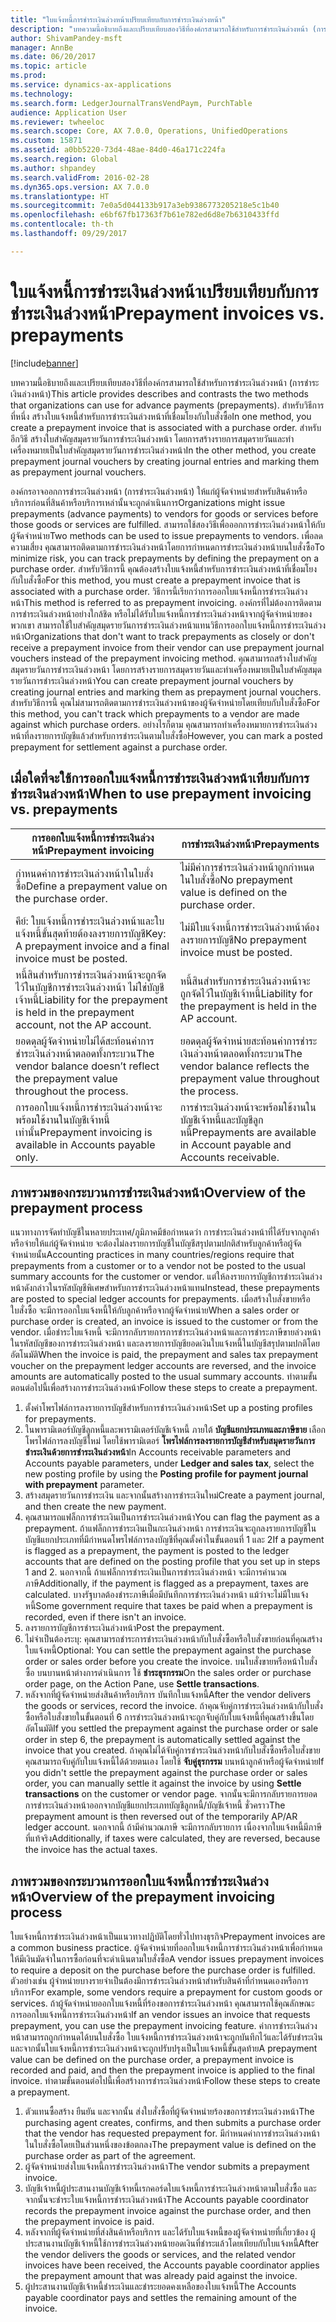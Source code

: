 ```yaml
---
title: "ใบแจ้งหนี้การชำระเงินล่วงหน้าเปรียบเทียบกับการชำระเงินล่วงหน้า"
description: "บทความนี้อธิบายถึงและเปรียบเทียบสองวิธีที่องค์กรสามารถใช้สำหรับการชำระเงินล่วงหน้า (การชำระเงินล่วงหน้า) สำหรับวิธีการที่หนึ่ง สร้างใบแจ้งหนี้สำหรับการชำระเงินล่วงหน้าที่เชื่อมโยงกับใบสั่งซื้อ สำหรับอีกวิธี สร้างใบสำคัญสมุดรายวันการชำระเงินล่วงหน้า โดยการสร้างรายการสมุดรายวันและทำเครื่องหมายเป็นใบสำคัญสมุดรายวันการชำระเงินล่วงหน้า"
author: ShivamPandey-msft
manager: AnnBe
ms.date: 06/20/2017
ms.topic: article
ms.prod: 
ms.service: dynamics-ax-applications
ms.technology: 
ms.search.form: LedgerJournalTransVendPaym, PurchTable
audience: Application User
ms.reviewer: twheeloc
ms.search.scope: Core, AX 7.0.0, Operations, UnifiedOperations
ms.custom: 15871
ms.assetid: a0bb5220-73d4-48ae-84d0-46a171c224fa
ms.search.region: Global
ms.author: shpandey
ms.search.validFrom: 2016-02-28
ms.dyn365.ops.version: AX 7.0.0
ms.translationtype: HT
ms.sourcegitcommit: 7e0a5d044133b917a3eb9386773205218e5c1b40
ms.openlocfilehash: e6bf67fb17363f7b61e782ed6d8e7b6310433ffd
ms.contentlocale: th-th
ms.lasthandoff: 09/29/2017

---
```


# <a name="prepayment-invoices-vs-prepayments"></a><span data-ttu-id="c9594-105">ใบแจ้งหนี้การชำระเงินล่วงหน้าเปรียบเทียบกับการชำระเงินล่วงหน้า</span><span class="sxs-lookup"><span data-stu-id="c9594-105">Prepayment invoices vs. prepayments</span></span>

[!include[banner](../includes/banner.md)]


<span data-ttu-id="c9594-106">บทความนี้อธิบายถึงและเปรียบเทียบสองวิธีที่องค์กรสามารถใช้สำหรับการชำระเงินล่วงหน้า (การชำระเงินล่วงหน้า)</span><span class="sxs-lookup"><span data-stu-id="c9594-106">This article provides describes and contrasts the two methods that organizations can use for advance payments (prepayments).</span></span> <span data-ttu-id="c9594-107">สำหรับวิธีการที่หนึ่ง สร้างใบแจ้งหนี้สำหรับการชำระเงินล่วงหน้าที่เชื่อมโยงกับใบสั่งซื้อ</span><span class="sxs-lookup"><span data-stu-id="c9594-107">In one method, you create a prepayment invoice that is associated with a purchase order.</span></span> <span data-ttu-id="c9594-108">สำหรับอีกวิธี สร้างใบสำคัญสมุดรายวันการชำระเงินล่วงหน้า โดยการสร้างรายการสมุดรายวันและทำเครื่องหมายเป็นใบสำคัญสมุดรายวันการชำระเงินล่วงหน้า</span><span class="sxs-lookup"><span data-stu-id="c9594-108">In the other method, you create prepayment journal vouchers by creating journal entries and marking them as prepayment journal vouchers.</span></span>

<span data-ttu-id="c9594-109">องค์กรอาจออกการชำระเงินล่วงหน้า (การชำระเงินล่วงหน้า) ให้แก่ผู้จัดจำหน่ายสำหรับสินค้าหรือบริการก่อนที่สินค้าหรือบริการเหล่านั้นจะถูกดำเนินการ</span><span class="sxs-lookup"><span data-stu-id="c9594-109">Organizations might issue prepayments (advance payments) to vendors for goods or services before those goods or services are fulfilled.</span></span> <span data-ttu-id="c9594-110">สามารถใช้สองวิธีเพื่อออกการชำระเงินล่วงหน้าให้กับผู้จัดจำหน่าย</span><span class="sxs-lookup"><span data-stu-id="c9594-110">Two methods can be used to issue prepayments to vendors.</span></span> <span data-ttu-id="c9594-111">เพื่อลดความเสี่ยง คุณสามารถติดตามการชำระเงินล่วงหน้าโดยการกำหนดการชำระเงินล่วงหน้าบนใบสั่งซื้อ</span><span class="sxs-lookup"><span data-stu-id="c9594-111">To minimize risk, you can track prepayments by defining the prepayment on a purchase order.</span></span> <span data-ttu-id="c9594-112">สำหรับวิธีการนี้ คุณต้องสร้างใบแจ้งหนี้สำหรับการชำระเงินล่วงหน้าที่เชื่อมโยงกับใบสั่งซื้อ</span><span class="sxs-lookup"><span data-stu-id="c9594-112">For this method, you must create a prepayment invoice that is associated with a purchase order.</span></span> <span data-ttu-id="c9594-113">วิธีการนี้เรียกว่าการออกใบแจ้งหนี้การชำระเงินล่วงหน้า</span><span class="sxs-lookup"><span data-stu-id="c9594-113">This method is referred to as prepayment invoicing.</span></span> <span data-ttu-id="c9594-114">องค์กรที่ไม่ต้องการติดตามการชำระเงินล่วงหน้าอย่างใกล้ชิด หรือไม่ได้รับใบแจ้งหนี้การชำระเงินล่วงหน้าจากผู้จัดจำหน่ายของพวกเขา สามารถใช้ใบสำคัญสมุดรายวันการชำระเงินล่วงหน้าแทนวิธีการออกใบแจ้งหนี้การชำระเงินล่วงหน้า</span><span class="sxs-lookup"><span data-stu-id="c9594-114">Organizations that don't want to track prepayments as closely or don't receive a prepayment invoice from their vendor can use prepayment journal vouchers instead of the prepayment invoicing method.</span></span> <span data-ttu-id="c9594-115">คุณสามารถสร้างใบสำคัญสมุดรายวันการชำระเงินล่วงหน้า โดยการสร้างรายการสมุดรายวันและทำเครื่องหมายเป็นใบสำคัญสมุดรายวันการชำระเงินล่วงหน้า</span><span class="sxs-lookup"><span data-stu-id="c9594-115">You can create prepayment journal vouchers by creating journal entries and marking them as prepayment journal vouchers.</span></span> <span data-ttu-id="c9594-116">สำหรับวิธีการนี้ คุณไม่สามารถติดตามการชำระเงินล่วงหน้าของผู้จัดจำหน่ายโดยเทียบกับใบสั่งซื้อ</span><span class="sxs-lookup"><span data-stu-id="c9594-116">For this method, you can't track which prepayments to a vendor are made against which purchase orders.</span></span> <span data-ttu-id="c9594-117">อย่างไรก็ตาม คุณสามารถทำเครื่องหมายการชำระเงินล่วงหน้าที่ลงรายการบัญชีแล้วสำหรับการชำระเงินตามใบสั่งซื้อ</span><span class="sxs-lookup"><span data-stu-id="c9594-117">However, you can mark a posted prepayment for settlement against a purchase order.</span></span>

## <a name="when-to-use-prepayment-invoicing-vs-prepayments"></a><span data-ttu-id="c9594-118">เมื่อใดที่จะใช้การออกใบแจ้งหนี้การชำระเงินล่วงหน้าเทียบกับการชำระเงินล่วงหน้า</span><span class="sxs-lookup"><span data-stu-id="c9594-118">When to use prepayment invoicing vs. prepayments</span></span>
| <span data-ttu-id="c9594-119">การออกใบแจ้งหนี้การชำระเงินล่วงหน้า</span><span class="sxs-lookup"><span data-stu-id="c9594-119">Prepayment invoicing</span></span>                                                                | <span data-ttu-id="c9594-120">การชำระเงินล่วงหน้า</span><span class="sxs-lookup"><span data-stu-id="c9594-120">Prepayments</span></span>                                                              |
|-------------------------------------------------------------------------------------|--------------------------------------------------------------------------|
| <span data-ttu-id="c9594-121">กำหนดค่าการชำระเงินล่วงหน้าในใบสั่งซื้อ</span><span class="sxs-lookup"><span data-stu-id="c9594-121">Define a prepayment value on the purchase order.</span></span>                                    | <span data-ttu-id="c9594-122">ไม่มีค่าการชำระเงินล่วงหน้าถูกกำหนดในใบสั่งซื้อ</span><span class="sxs-lookup"><span data-stu-id="c9594-122">No prepayment value is defined on the purchase order.</span></span>                    |
| <span data-ttu-id="c9594-123">คีย์: ใบแจ้งหนี้การชำระเงินล่วงหน้าและใบแจ้งหนี้ขั้นสุดท้ายต้องลงรายการบัญชี</span><span class="sxs-lookup"><span data-stu-id="c9594-123">Key: A prepayment invoice and a final invoice must be posted.</span></span>                       | <span data-ttu-id="c9594-124">ไม่มีใบแจ้งหนี้การชำระเงินล่วงหน้าต้องลงรายการบัญชี</span><span class="sxs-lookup"><span data-stu-id="c9594-124">No prepayment invoice must be posted.</span></span>                                    |
| <span data-ttu-id="c9594-125">หนี้สินสำหรับการชำระเงินล่วงหน้าจะถูกจัดไว้ในบัญชีการชำระเงินล่วงหน้า ไม่ใช่บัญชีเจ้าหนี้</span><span class="sxs-lookup"><span data-stu-id="c9594-125">Liability for the prepayment is held in the prepayment account, not the AP account.</span></span> | <span data-ttu-id="c9594-126">หนี้สินสำหรับการชำระเงินล่วงหน้าจะถูกจัดไว้ในบัญชีเจ้าหนี้</span><span class="sxs-lookup"><span data-stu-id="c9594-126">Liability for the prepayment is held in the AP account.</span></span>                  |
| <span data-ttu-id="c9594-127">ยอดดุลผู้จัดจำหน่ายไม่ได้สะท้อนค่าการชำระเงินล่วงหน้าตลอดทั้งกระบวน</span><span class="sxs-lookup"><span data-stu-id="c9594-127">The vendor balance doesn’t reflect the prepayment value throughout the process.</span></span>     | <span data-ttu-id="c9594-128">ยอดดุลผู้จัดจำหน่ายสะท้อนค่าการชำระเงินล่วงหน้าตลอดทั้งกระบวน</span><span class="sxs-lookup"><span data-stu-id="c9594-128">The vendor balance reflects the prepayment value throughout the process.</span></span> |
| <span data-ttu-id="c9594-129">การออกใบแจ้งหนี้การชำระเงินล่วงหน้าจะพร้อมใช้งานในบัญชีเจ้าหนี้เท่านั้น</span><span class="sxs-lookup"><span data-stu-id="c9594-129">Prepayment invoicing is available in Accounts payable only.</span></span>                         | <span data-ttu-id="c9594-130">การชำระเงินล่วงหน้าจะพร้อมใช้งานในบัญชีเจ้าหนี้และบัญชีลูกหนี้</span><span class="sxs-lookup"><span data-stu-id="c9594-130">Prepayments are available in Account payable and Accounts receivable.</span></span>    |

## <a name="overview-of-the-prepayment-process"></a><span data-ttu-id="c9594-131">ภาพรวมของกระบวนการชำระเงินล่วงหน้า</span><span class="sxs-lookup"><span data-stu-id="c9594-131">Overview of the prepayment process</span></span>
<span data-ttu-id="c9594-132">แนวทางการจัดทำบัญชีในหลายประเทศ/ภูมิภาคมีข้อกำหนดว่า การชำระเงินล่วงหน้าที่ได้รับจากลูกค้าหรือจ่ายให้แก่ผู้จัดจำหน่าย จะต้องไม่ลงรายการบัญชีในบัญชีสรุปตามปกติสำหรับลูกค้าหรือผู้จัดจำหน่ายนั้น</span><span class="sxs-lookup"><span data-stu-id="c9594-132">Accounting practices in many countries/regions require that prepayments from a customer or to a vendor not be posted to the usual summary accounts for the customer or vendor.</span></span> <span data-ttu-id="c9594-133">แต่ให้ลงรายการบัญชีการชำระเงินล่วงหน้าดังกล่าวในรหัสบัญชีพิเศษสำหรับการชำระเงินล่วงหน้าแทน</span><span class="sxs-lookup"><span data-stu-id="c9594-133">Instead, these prepayments are posted to special ledger accounts for prepayments.</span></span> <span data-ttu-id="c9594-134">เมื่อสร้างใบสั่งขายหรือใบสั่งซื้อ จะมีการออกใบแจ้งหนี้ให้กับลูกค้าหรือจากผู้จัดจำหน่าย</span><span class="sxs-lookup"><span data-stu-id="c9594-134">When a sales order or purchase order is created, an invoice is issued to the customer or from the vendor.</span></span> <span data-ttu-id="c9594-135">เมื่อชำระใบแจ้งหนี้ จะมีการกลับรายการการชำระเงินล่วงหน้าและการชำระภาษีขายล่วงหน้า ในรหัสบัญชีของการชำระเงินล่วงหน้า และลงรายการบัญชียอดเงินใบแจ้งหนี้ในบัญชีสรุปตามปกติโดยอัตโนมัติ</span><span class="sxs-lookup"><span data-stu-id="c9594-135">When the invoice is paid, the prepayment and sales tax prepayment voucher on the prepayment ledger accounts are reversed, and the invoice amounts are automatically posted to the usual summary accounts.</span></span> <span data-ttu-id="c9594-136">ทำตามขั้นตอนต่อไปนี้เพื่อสร้างการชำระเงินล่วงหน้า</span><span class="sxs-lookup"><span data-stu-id="c9594-136">Follow these steps to create a prepayment.</span></span>

1.  <span data-ttu-id="c9594-137">ตั้งค่าโพรไฟล์การลงรายการบัญชีสำหรับการชำระเงินล่วงหน้า</span><span class="sxs-lookup"><span data-stu-id="c9594-137">Set up a posting profiles for prepayments.</span></span>
2.  <span data-ttu-id="c9594-138">ในพารามิเตอร์บัญชีลูกหนี้และพารามิเตอร์บัญชีเจ้าหนี้ ภายใต้ **บัญชีแยกประเภทและภาษีขาย** เลือกโพรไฟล์การลงบัญชีใหม่ โดยใช้พารามิเตอร์ **โพรไฟล์การลงรายการบัญชีสำหรับสมุดรายวันการชำระเงินด้วยการชำระเงินล่วงหน้า**</span><span class="sxs-lookup"><span data-stu-id="c9594-138">In Accounts receivable parameters and Accounts payable parameters, under **Ledger and sales tax**, select the new posting profile by using the **Posting profile for payment journal with prepayment** parameter.</span></span>
3.  <span data-ttu-id="c9594-139">สร้างสมุดรายวันการชำระเงิน และจากนั้นสร้างการชำระเงินใหม่</span><span class="sxs-lookup"><span data-stu-id="c9594-139">Create a payment journal, and then create the new payment.</span></span>
4.  <span data-ttu-id="c9594-140">คุณสามารถแฟล็กการชำระเงินเป็นการชำระเงินล่วงหน้า</span><span class="sxs-lookup"><span data-stu-id="c9594-140">You can flag the payment as a prepayment.</span></span> <span data-ttu-id="c9594-141">ถ้าแฟล็กการชำระเงินเป็นกะเงินล่วงหน้า การชำระเงินจะถูกลงรายการบัญชีในบัญชีแยกประเภทที่มีกำหนดโพรไฟล์การลงบัญชีที่คุณตั้งค่าในขั้นตอนที่ 1 และ 2</span><span class="sxs-lookup"><span data-stu-id="c9594-141">If a payment is flagged as a prepayment, the payment is posted to the ledger accounts that are defined on the posting profile that you set up in steps 1 and 2.</span></span> <span data-ttu-id="c9594-142">นอกจากนี้ ถ้าแฟล็กการชำระเงินเป็นการชำระเงินล่วงหน้า จะมีการคำนวณภาษี</span><span class="sxs-lookup"><span data-stu-id="c9594-142">Additionally, if the payment is flagged as a prepayment, taxes are calculated.</span></span> <span data-ttu-id="c9594-143">บางรัฐบาลต้องชำระภาษีเมื่อมีบันทึกการชำระเงินล่วงหน้า แม้ว่าจะไม่มีใบแจ้งหนี้</span><span class="sxs-lookup"><span data-stu-id="c9594-143">Some government require that taxes be paid when a prepayment is recorded, even if there isn't an invoice.</span></span>
5.  <span data-ttu-id="c9594-144">ลงรายการบัญชีการชำระเงินล่วงหน้า</span><span class="sxs-lookup"><span data-stu-id="c9594-144">Post the prepayment.</span></span>
6.  <span data-ttu-id="c9594-145">ไม่จำเป็นต้องระบุ: คุณสามารถชำระการชำระเงินล่วงหน้ากับใบสั่งซื้อหรือใบสั่งขายก่อนที่คุณสร้างใบแจ้งหนี้</span><span class="sxs-lookup"><span data-stu-id="c9594-145">Optional: You can settle the prepayment against the purchase order or sales order before you create the invoice.</span></span> <span data-ttu-id="c9594-146">บนใบสั่งขายหรือหน้าใบสั่งซื้อ บนบานหน้าต่างการดำเนินการ ใช้ **ชำระธุรกรรม**</span><span class="sxs-lookup"><span data-stu-id="c9594-146">On the sales order or purchase order page, on the Action Pane, use **Settle transactions**.</span></span>
7.  <span data-ttu-id="c9594-147">หลังจากที่ผู้จัดจำหน่ายส่งสินค้าหรือบริการ บันทึกใบแจ้งหนี้</span><span class="sxs-lookup"><span data-stu-id="c9594-147">After the vendor delivers the goods or services, record the invoice.</span></span> <span data-ttu-id="c9594-148">ถ้าคุณจับคู่การชำระเงินล่วงหน้ากับใบสั่งซื้อหรือใบสั่งขายในขั้นตอนที่ 6 การชำระเงินล่วงหน้าจะถูกจับคู่กับใบแจ้งหนี้ที่คุณสร้างขึ้นโดยอัตโนมัติ</span><span class="sxs-lookup"><span data-stu-id="c9594-148">If you settled the prepayment against the purchase order or sale order in step 6, the prepayment is automatically settled against the invoice that you created.</span></span> <span data-ttu-id="c9594-149">ถ้าคุณไม่ได้จับคู่การชำระเงินล่วงหน้ากับใบสั่งซื้อหรือใบสั่งขาย คุณสามารถจับคู่กับใบแจ้งหนี้ได้ด้วยตนเอง โดยใช้ **จับคู่ธุรกรรม** บนหน้าลูกค้าหรือผู้จัดจำหน่าย</span><span class="sxs-lookup"><span data-stu-id="c9594-149">If you didn't settle the prepayment against the purchase order or sales order, you can manually settle it against the invoice by using **Settle transactions** on the customer or vendor page.</span></span> <span data-ttu-id="c9594-150">จากนั้นจะมีการกลับรายการยอดการชำระเงินล่วงหน้าออกจากบัญชีแยกประเภทบัญชีลูกหนี้/บัญชีเจ้าหนี้ ชั่วคราว</span><span class="sxs-lookup"><span data-stu-id="c9594-150">The prepayment amount is then reversed out of the temporarily AP/AR ledger account.</span></span> <span data-ttu-id="c9594-151">นอกจากนี้ ถ้ามีคำนวณภาษี จะมีการกลับรายการ เนื่องจากใบแจ้งหนี้มีภาษีที่แท้จริง</span><span class="sxs-lookup"><span data-stu-id="c9594-151">Additionally, if taxes were calculated, they are reversed, because the invoice has the actual taxes.</span></span>

## <a name="overview-of-the-prepayment-invoicing-process"></a><span data-ttu-id="c9594-152">ภาพรวมของกระบวนการออกใบแจ้งหนี้การชำระเงินล่วงหน้า</span><span class="sxs-lookup"><span data-stu-id="c9594-152">Overview of the prepayment invoicing process</span></span>
<span data-ttu-id="c9594-153">ใบแจ้งหนี้การชำระเงินล่วงหน้าเป็นแนวทางปฏิบัติโดยทั่วไปทางธุรกิจ</span><span class="sxs-lookup"><span data-stu-id="c9594-153">Prepayment invoices are a common business practice.</span></span> <span data-ttu-id="c9594-154">ผู้จัดจำหน่ายที่ออกใบแจ้งหนี้การชำระเงินล่วงหน้าเพื่อกำหนดให้มีเงินมัดจำในการซื้อก่อนที่จะดำเนินตามใบสั่งซื้อ</span><span class="sxs-lookup"><span data-stu-id="c9594-154">A vendor issues prepayment invoices to require a deposit on the purchase before the purchase order is fulfilled.</span></span> <span data-ttu-id="c9594-155">ตัวอย่างเช่น ผู้จำหน่ายบางรายจำเป็นต้องมีการชำระเงินล่วงหน้าสำหรับสินค้าที่กำหนดเองหรือการบริการ</span><span class="sxs-lookup"><span data-stu-id="c9594-155">For example, some vendors require a prepayment for custom goods or services.</span></span> <span data-ttu-id="c9594-156">ถ้าผู้จัดจำหน่ายออกใบแจ้งหนี้ที่ร้องขอการชำระเงินล่วงหน้า คุณสามารถใช้คุณลักษณะการออกใบแจ้งหนี้การชำระเงินล่วงหน้า</span><span class="sxs-lookup"><span data-stu-id="c9594-156">If an vendor issues an invoice that requests prepayment, you can use the prepayment invoicing feature.</span></span> <span data-ttu-id="c9594-157">ค่าการชำระเงินล่วงหน้าสามารถถูกกำหนดได้บนใบสั่งซื้อ ใบแจ้งหนี้การชำระเงินล่วงหน้าจะถูกบันทึกไว้และได้รับชำระเงิน และจากนั้นใบแจ้งหนี้การชำระเงินล่วงหน้าจะถูกปรับปรุงเป็นใบแจ้งหนี้ขั้นสุดท้าย</span><span class="sxs-lookup"><span data-stu-id="c9594-157">A prepayment value can be defined on the purchase order, a prepayment invoice is recorded and paid, and then the prepayment invoice is applied to the final invoice.</span></span> <span data-ttu-id="c9594-158">ทำตามขั้นตอนต่อไปนี้เพื่อสร้างการชำระเงินล่วงหน้า</span><span class="sxs-lookup"><span data-stu-id="c9594-158">Follow these steps to create a prepayment.</span></span>

1.  <span data-ttu-id="c9594-159">ตัวแทนซื้อสร้าง ยืนยัน และจากนั้น ส่งใบสั่งซื้อที่ผู้จัดจำหน่ายร้องขอการชำระเงินล่วงหน้า</span><span class="sxs-lookup"><span data-stu-id="c9594-159">The purchasing agent creates, confirms, and then submits a purchase order that the vendor has requested prepayment for.</span></span> <span data-ttu-id="c9594-160">มีกำหนดค่าการชำระเงินล่วงหน้าในใบสั่งซื้อโดยเป็นส่วนหนึ่งของข้อตกลง</span><span class="sxs-lookup"><span data-stu-id="c9594-160">The prepayment value is defined on the purchase order as part of the agreement.</span></span>
2.  <span data-ttu-id="c9594-161">ผู้จัดจำหน่ายส่งใบแจ้งหนี้การชำระเงินล่วงหน้า</span><span class="sxs-lookup"><span data-stu-id="c9594-161">The vendor submits a prepayment invoice.</span></span>
3.  <span data-ttu-id="c9594-162">บัญชีเจ้าหนี้ผู้ประสานงานบัญชีเจ้าหนี้เรกคอร์ดใบแจ้งหนี้การชำระเงินล่วงหน้าตามใบสั่งซื้อ และจากนั้นจะชำระใบแจ้งหนี้การชำระเงินล่วงหน้า</span><span class="sxs-lookup"><span data-stu-id="c9594-162">The Accounts payable coordinator records the prepayment invoice against the purchase order, and then the prepayment invoice is paid.</span></span>
4.  <span data-ttu-id="c9594-163">หลังจากที่ผู้จัดจำหน่ายที่ส่งสินค้าหรือบริการ และได้รับใบแจ้งหนี้ของผู้จัดจำหน่ายที่เกี่ยวข้อง ผู้ประสานงานบัญชีเจ้าหนี้ใช้การชำระเงินล่วงหน้ายอดเงินที่ชำระแล้วโดยเทียบกับใบแจ้งหนี้</span><span class="sxs-lookup"><span data-stu-id="c9594-163">After the vendor delivers the goods or services, and the related vendor invoices have been received, the Accounts payable coordinator applies the prepayment amount that was already paid against the invoice.</span></span>
5.  <span data-ttu-id="c9594-164">ผู้ประสานงานบัญชีเจ้าหนี้ชำระเงินและชำระยอดคงเหลือของใบแจ้งหนี้</span><span class="sxs-lookup"><span data-stu-id="c9594-164">The Accounts payable coordinator pays and settles the remaining amount of the invoice.</span></span>





